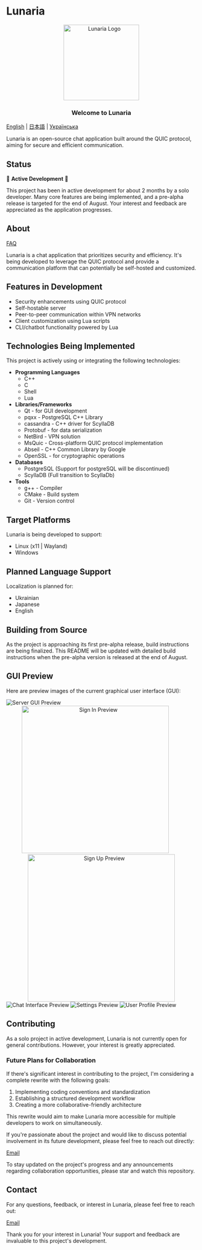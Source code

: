 # Lunaria

<p align="center">
  <img src="./github-pages/images/tenor-nibutani.gif" alt="Lunaria Logo" width="200" height="200">
</p>

<h3 align="center">Welcome to Lunaria</h3>

[English](README.md) | [日本語](README_ja.md) | [Українська](README_ua.md)

Lunaria is an open-source chat application built around the QUIC protocol, aiming for secure and efficient communication.

## Status

🚧 **Active Development** 🚧

This project has been in active development for about 2 months by a solo developer. Many core features are being implemented, and a pre-alpha release is targeted for the end of August. Your interest and feedback are appreciated as the application progresses.

## About

[FAQ](docs/FAQ.md)

Lunaria is a chat application that prioritizes security and efficiency. It's being developed to leverage the QUIC protocol and provide a communication platform that can potentially be self-hosted and customized.

## Features in Development

- Security enhancements using QUIC protocol
- Self-hostable server
- Peer-to-peer communication within VPN networks
- Client customization using Lua scripts
- CLI/chatbot functionality powered by Lua

## Technologies Being Implemented

This project is actively using or integrating the following technologies:

- **Programming Languages**
  - C++
  - C
  - Shell
  - Lua
- **Libraries/Frameworks**
  - Qt - for GUI development
  - pqxx - PostgreSQL C++ Library
  - cassandra - C++ driver for ScyllaDB
  - Protobuf - for data serialization
  - NetBird - VPN solution
  - MsQuic - Cross-platform QUIC protocol implementation
  - Abseil - C++ Common Library by Google
  - OpenSSL - for cryptographic operations
- **Databases**
  - PostgreSQL (Support for postgreSQL will be discontinued)
  - ScyllaDB (Full transition to ScyllaDb)
- **Tools**
  - g++ - Compiler
  - CMake - Build system
  - Git - Version control

## Target Platforms

Lunaria is being developed to support:
- Linux (x11 | Wayland)
- Windows

## Planned Language Support

Localization is planned for:
- Ukrainian
- Japanese
- English

## Building from Source

As the project is approaching its first pre-alpha release, build instructions are being finalized. This README will be updated with detailed build instructions when the pre-alpha version is released at the end of August.

## GUI Preview

Here are preview images of the current graphical user interface (GUI):

<img src="./GUI/Server.png" alt="Server GUI Preview">

<div align="center">
    <img width=390 src="./GUI/Sign in(1).png" alt="Sign In Preview">
    &nbsp; &nbsp; &nbsp; &nbsp;
    <img width=390 src="./GUI/Sign up(1).png" alt="Sign Up Preview">
</div>

<img src="./GUI/Group 56.png" alt="Chat Interface Preview">

<img src="./GUI/Group 58.png" alt="Settings Preview">

<img src="./GUI/Group 57.png" alt="User Profile Preview">

## Contributing

As a solo project in active development, Lunaria is not currently open for general contributions. However, your interest is greatly appreciated.

### Future Plans for Collaboration

If there's significant interest in contributing to the project, I'm considering a complete rewrite with the following goals:

1. Implementing coding conventions and standardization
2. Establishing a structured development workflow
3. Creating a more collaborative-friendly architecture

This rewrite would aim to make Lunaria more accessible for multiple developers to work on simultaneously.

If you're passionate about the project and would like to discuss potential involvement in its future development, please feel free to reach out directly:

[Email](mailto:akzestia@gmail.com)

To stay updated on the project's progress and any announcements regarding collaboration opportunities, please star and watch this repository.

## Contact

For any questions, feedback, or interest in Lunaria, please feel free to reach out:

[Email](mailto:akzestia@gmail.com)

Thank you for your interest in Lunaria! Your support and feedback are invaluable to this project's development.
